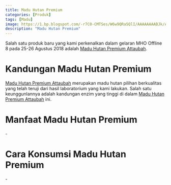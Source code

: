 ```yaml
---
title: Madu Hutan Premium
categories: [Produk]
tags: [Madu]
image: https://1.bp.blogspot.com/-r7C0-CMTSes/W6w9QRa5QlI/AAAAAAAABJk/AIP76rNomkQeCIzPwnkGBBnBvUzK0_1iwCKgBGAs/s1600/produk-maduhutanpremium.png
description: "Madu Hutan Premium"
---
```


<div class="paraph">Salah satu produk baru yang kami perkenalkan dalam gelaran MHO Offline 8 pada 25-26 Agustus 2018 adalah <a cclass="mhoapp orange" href="/posts/madu-hutan-premium-xkz" title="Madu Hutan Premium Attaubah">Madu Hutan Premium Attaubah</a>.</div>

<h1>Kandungan Madu Hutan Premium</h1>

<div class="paraph"><a cclass="mhoapp orange" href="/posts/madu-hutan-premium-xkz" title="Madu Hutan Premium Attaubah">Madu Hutan Premium Attaubah</a> merupakan madu hutan pilihan berkualitas yang telah teruji dari hasil laboratorium yang kami lakukan. Salah satu keunggunlannya adalah kandungan enzim yang tinggi di dalam <a cclass="mhoapp orange" href="/posts/madu-hutan-premium-xkz" title="Madu Hutan Premium Attaubah">Madu Hutan Premium Attaubah</a> ini.</div>

<h1>Manfaat Madu Hutan Premium</h1>

<div class="paraph">-</div>

<h1>Cara Konsumsi Madu Hutan Premium</h1>

<div class="paraph">-</div>